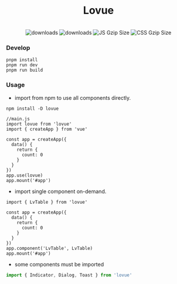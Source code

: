 <h1 style="text-align: center; margin: 30px 0 35px;">Lovue</h1>

<p style="text-align: center;">
    <img src="https://img.shields.io/npm/dt/lovue.svg?style=flat-square" alt="downloads" />
    <img src="https://img.shields.io/npm/dm/lovue.svg?style=flat-square" alt="downloads" />
    <img src="https://img.badgesize.io/https://unpkg.com/lovue/dist/lovue.umd.js?compression=gzip&style=flat-square&label=JS%20gzip%20size" alt="JS Gzip Size" />
    <img src="https://img.badgesize.io/https://unpkg.com/lovue/dist/style.css?compression=gzip&style=flat-square&label=CSS%20gzip%20size" alt="CSS Gzip Size" />
</p>

### Develop

```
pnpm install
pnpm run dev
pnpm run build
```

### Usage

- import from npm to use all components directly.

```
npm install -D lovue

//main.js
import lovue from 'lovue'
import { createApp } from 'vue'

const app = createApp({
  data() {
    return {
      count: 0
    }
  }
})
app.use(lovue)
app.mount('#app')
```

- import single component on-demand.

```
import { LvTable } from 'lovue'

const app = createApp({
  data() {
    return {
      count: 0
    }
  }
})
app.component('LvTable', LvTable)
app.mount('#app')
```

- some components must be imported

```js
import { Indicator, Dialog, Toast } from 'lovue'
```
